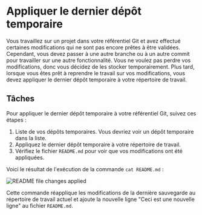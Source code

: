 # Appliquer le dernier dépôt temporaire

Vous travaillez sur un projet dans votre référentiel Git et avez effectué certaines modifications qui ne sont pas encore prêtes à être validées. Cependant, vous devez passer à une autre branche ou à un autre commit pour travailler sur une autre fonctionnalité. Vous ne voulez pas perdre vos modifications, donc vous décidez de les stocker temporairement. Plus tard, lorsque vous êtes prêt à reprendre le travail sur vos modifications, vous devez appliquer le dernier dépôt temporaire à votre répertoire de travail.

## Tâches

Pour appliquer le dernier dépôt temporaire à votre référentiel Git, suivez ces étapes :

1. Liste de vos dépôts temporaires. Vous devriez voir un dépôt temporaire dans la liste.
2. Appliquez le dernier dépôt temporaire à votre répertoire de travail.
3. Vérifiez le fichier `README.md` pour voir que vos modifications ont été appliquées.

Voici le résultat de l'exécution de la commande `cat README.md` :

![README file changes applied](../assets/challenge-apply-latest-stash-step1-1.png)

Cette commande réapplique les modifications de la dernière sauvegarde au répertoire de travail actuel et ajoute la nouvelle ligne "Ceci est une nouvelle ligne" au fichier `README.md`.
